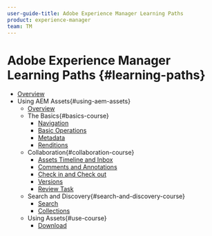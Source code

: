 ```yaml
---
user-guide-title: Adobe Experience Manager Learning Paths
product: experience-manager
team: TM
---
```


# Adobe Experience Manager Learning Paths {#learning-paths}

+ [Overview](./overview.md)
+ Using AEM Assets{#using-aem-assets}
  + [Overview](using-aem-assets/overview.md)
  + The Basics{#basics-course}
    + [Navigation](using-aem-assets/basics/navigation.md)
    + [Basic Operations](using-aem-assets/basics/basic-operations.md)
    + [Metadata](using-aem-assets/basics/metadata.md)
    + [Renditions](using-aem-assets/basics/renditions.md)
  + Collaboration{#collaboration-course}
    + [Assets Timeline and Inbox](using-aem-assets/collaboration/timeline-and-inbox.md)
    + [Comments and Annotations](using-aem-assets/collaboration/comments-and-annotations.md)
    + [Check in and Check out](using-aem-assets/collaboration/check-in-and-check-out.md)
    + [Versions](using-aem-assets/collaboration/versions.md)
    + [Review Task](using-aem-assets/collaboration/review-task.md)
  + Search and Discovery{#search-and-discovery-course}
    + [Search](using-aem-assets/search-and-discovery/search.md)
    + [Collections](using-aem-assets/search-and-discovery/collections.md)
  + Using Assets{#use-course}
    + [Download](using-aem-assets/using-assets/download.md)
